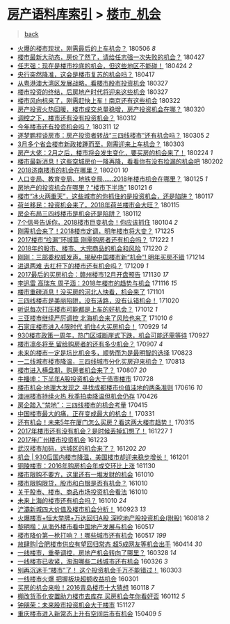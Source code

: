 [房产语料库索引](../../README.md)  > [楼市_机会](楼市_机会.md)
====
> [back](../README.md)

- [火爆的楼市现状，刚需最后的上车机会？](http://jkwz.applinzi.com/ittc/7099765160090797073.html#%E7%81%AB%E7%88%86%E7%9A%84%E6%A5%BC%E5%B8%82%E7%8E%B0%E7%8A%B6%EF%BC%8C%E5%88%9A%E9%9C%80%E6%9C%80%E5%90%8E%E7%9A%84%E4%B8%8A%E8%BD%A6%E6%9C%BA%E4%BC%9A%EF%BC%9F) 180506 *8* 
- [楼市最新大动态，房价了然了，请给任志强一次失败的机会？](http://jkwz.applinzi.com/ittc/7096613377919157254.html#%E6%A5%BC%E5%B8%82%E6%9C%80%E6%96%B0%E5%A4%A7%E5%8A%A8%E6%80%81%EF%BC%8C%E6%88%BF%E4%BB%B7%E4%BA%86%E7%84%B6%E4%BA%86%EF%BC%8C%E8%AF%B7%E7%BB%99%E4%BB%BB%E5%BF%97%E5%BC%BA%E4%B8%80%E6%AC%A1%E5%A4%B1%E8%B4%A5%E7%9A%84%E6%9C%BA%E4%BC%9A%EF%BC%9F) 180427  
- [任志强：现在是楼市抄底的机会，但这些地区不能碰！](http://jkwz.applinzi.com/ittc/7095567553625850891.html#%E4%BB%BB%E5%BF%97%E5%BC%BA%EF%BC%9A%E7%8E%B0%E5%9C%A8%E6%98%AF%E6%A5%BC%E5%B8%82%E6%8A%84%E5%BA%95%E7%9A%84%E6%9C%BA%E4%BC%9A%EF%BC%8C%E4%BD%86%E8%BF%99%E4%BA%9B%E5%9C%B0%E5%8C%BA%E4%B8%8D%E8%83%BD%E7%A2%B0%EF%BC%81) 180424 *2* 
- [央行突然降准，这会是楼市复苏的机会吗？](http://jkwz.applinzi.com/ittc/7093035819382342666.html#%E5%A4%AE%E8%A1%8C%E7%AA%81%E7%84%B6%E9%99%8D%E5%87%86%EF%BC%8C%E8%BF%99%E4%BC%9A%E6%98%AF%E6%A5%BC%E5%B8%82%E5%A4%8D%E8%8B%8F%E7%9A%84%E6%9C%BA%E4%BC%9A%E5%90%97%EF%BC%9F) 180417  
- [从粤港澳大湾区发展战略，看楼市股市投资机会](http://jkwz.applinzi.com/ittc/7085159082745136139.html#%E4%BB%8E%E7%B2%A4%E6%B8%AF%E6%BE%B3%E5%A4%A7%E6%B9%BE%E5%8C%BA%E5%8F%91%E5%B1%95%E6%88%98%E7%95%A5%EF%BC%8C%E7%9C%8B%E6%A5%BC%E5%B8%82%E8%82%A1%E5%B8%82%E6%8A%95%E8%B5%84%E6%9C%BA%E4%BC%9A) 180327  
- [楼市投资的终结，后房地产时代将迎来这些机会](http://jkwz.applinzi.com/ittc/7085079605415511050.html#%E6%A5%BC%E5%B8%82%E6%8A%95%E8%B5%84%E7%9A%84%E7%BB%88%E7%BB%93%EF%BC%8C%E5%90%8E%E6%88%BF%E5%9C%B0%E4%BA%A7%E6%97%B6%E4%BB%A3%E5%B0%86%E8%BF%8E%E6%9D%A5%E8%BF%99%E4%BA%9B%E6%9C%BA%E4%BC%9A) 180327  
- [楼市风向标来了，刚需赶快上车！南京还有这些机会](http://jkwz.applinzi.com/ittc/7083230250471523338.html#%E6%A5%BC%E5%B8%82%E9%A3%8E%E5%90%91%E6%A0%87%E6%9D%A5%E4%BA%86%EF%BC%8C%E5%88%9A%E9%9C%80%E8%B5%B6%E5%BF%AB%E4%B8%8A%E8%BD%A6%EF%BC%81%E5%8D%97%E4%BA%AC%E8%BF%98%E6%9C%89%E8%BF%99%E4%BA%9B%E6%9C%BA%E4%BC%9A) 180322  
- [房产投资火热回暖，楼市成交总量稳增，房产投资机会在哪？](http://jkwz.applinzi.com/ittc/7082592623745565703.html#%E6%88%BF%E4%BA%A7%E6%8A%95%E8%B5%84%E7%81%AB%E7%83%AD%E5%9B%9E%E6%9A%96%EF%BC%8C%E6%A5%BC%E5%B8%82%E6%88%90%E4%BA%A4%E6%80%BB%E9%87%8F%E7%A8%B3%E5%A2%9E%EF%BC%8C%E6%88%BF%E4%BA%A7%E6%8A%95%E8%B5%84%E6%9C%BA%E4%BC%9A%E5%9C%A8%E5%93%AA%EF%BC%9F) 180320  
- [调控之下，楼市还有没有投资机会？](http://jkwz.applinzi.com/ittc/7079605031412433936.html#%E8%B0%83%E6%8E%A7%E4%B9%8B%E4%B8%8B%EF%BC%8C%E6%A5%BC%E5%B8%82%E8%BF%98%E6%9C%89%E6%B2%A1%E6%9C%89%E6%8A%95%E8%B5%84%E6%9C%BA%E4%BC%9A%EF%BC%9F) 180312  
- [今年楼市还有投资机会吗？](http://jkwz.applinzi.com/ittc/7079163059723846667.html#%E4%BB%8A%E5%B9%B4%E6%A5%BC%E5%B8%82%E8%BF%98%E6%9C%89%E6%8A%95%E8%B5%84%E6%9C%BA%E4%BC%9A%E5%90%97%EF%BC%9F) 180311 *12* 
- [逐梦鹏程谈房市：房产投资者转战“三四线楼市”还有机会吗？](http://jkwz.applinzi.com/ittc/7077089142557377547.html#%E9%80%90%E6%A2%A6%E9%B9%8F%E7%A8%8B%E8%B0%88%E6%88%BF%E5%B8%82%EF%BC%9A%E6%88%BF%E4%BA%A7%E6%8A%95%E8%B5%84%E8%80%85%E8%BD%AC%E6%88%98%E2%80%9C%E4%B8%89%E5%9B%9B%E7%BA%BF%E6%A5%BC%E5%B8%82%E2%80%9D%E8%BF%98%E6%9C%89%E6%9C%BA%E4%BC%9A%E5%90%97%EF%BC%9F) 180305 *2* 
- [3月多个省会楼市新政接踵而至，刚需迎来上车机会？](http://jkwz.applinzi.com/ittc/7076012286248748042.html#3%E6%9C%88%E5%A4%9A%E4%B8%AA%E7%9C%81%E4%BC%9A%E6%A5%BC%E5%B8%82%E6%96%B0%E6%94%BF%E6%8E%A5%E8%B8%B5%E8%80%8C%E8%87%B3%EF%BC%8C%E5%88%9A%E9%9C%80%E8%BF%8E%E6%9D%A5%E4%B8%8A%E8%BD%A6%E6%9C%BA%E4%BC%9A%EF%BC%9F) 180303  
- [房产大佬：2月之后，楼市将会发生变化，要买房的机会来了！](http://jkwz.applinzi.com/ittc/7073725737477866502.html#%E6%88%BF%E4%BA%A7%E5%A4%A7%E4%BD%AC%EF%BC%9A2%E6%9C%88%E4%B9%8B%E5%90%8E%EF%BC%8C%E6%A5%BC%E5%B8%82%E5%B0%86%E4%BC%9A%E5%8F%91%E7%94%9F%E5%8F%98%E5%8C%96%EF%BC%8C%E8%A6%81%E4%B9%B0%E6%88%BF%E7%9A%84%E6%9C%BA%E4%BC%9A%E6%9D%A5%E4%BA%86%EF%BC%81) 180224 *1* 
- [楼市最新消息！这些空城房价一降再降，看看你有没有捡漏的机会吧](http://jkwz.applinzi.com/ittc/7065559131472004106.html#%E6%A5%BC%E5%B8%82%E6%9C%80%E6%96%B0%E6%B6%88%E6%81%AF%EF%BC%81%E8%BF%99%E4%BA%9B%E7%A9%BA%E5%9F%8E%E6%88%BF%E4%BB%B7%E4%B8%80%E9%99%8D%E5%86%8D%E9%99%8D%EF%BC%8C%E7%9C%8B%E7%9C%8B%E4%BD%A0%E6%9C%89%E6%B2%A1%E6%9C%89%E6%8D%A1%E6%BC%8F%E7%9A%84%E6%9C%BA%E4%BC%9A%E5%90%A7) 180202  
- [2018济南楼市的机会在哪里？](http://jkwz.applinzi.com/ittc/7065120008529511430.html#2018%E6%B5%8E%E5%8D%97%E6%A5%BC%E5%B8%82%E7%9A%84%E6%9C%BA%E4%BC%9A%E5%9C%A8%E5%93%AA%E9%87%8C%EF%BC%9F) 180201 *10* 
- [人口变局、教育变局、地铁变局……2018年楼市机会在哪里？](http://jkwz.applinzi.com/ittc/7062628766478500874.html#%E4%BA%BA%E5%8F%A3%E5%8F%98%E5%B1%80%E3%80%81%E6%95%99%E8%82%B2%E5%8F%98%E5%B1%80%E3%80%81%E5%9C%B0%E9%93%81%E5%8F%98%E5%B1%80%E2%80%A6%E2%80%A62018%E5%B9%B4%E6%A5%BC%E5%B8%82%E6%9C%BA%E4%BC%9A%E5%9C%A8%E5%93%AA%E9%87%8C%EF%BC%9F) 180125 *1* 
- [房地产的投资机会在哪里？“楼市下半场”](http://jkwz.applinzi.com/ittc/7060975594685072401.html#%E6%88%BF%E5%9C%B0%E4%BA%A7%E7%9A%84%E6%8A%95%E8%B5%84%E6%9C%BA%E4%BC%9A%E5%9C%A8%E5%93%AA%E9%87%8C%EF%BC%9F%E2%80%9C%E6%A5%BC%E5%B8%82%E4%B8%8B%E5%8D%8A%E5%9C%BA%E2%80%9D) 180121 *6* 
- [楼市“冰火两重天”，这些城市的你抓住的是投资机会，还是陷阱？](http://jkwz.applinzi.com/ittc/7059663326223533073.html#%E6%A5%BC%E5%B8%82%E2%80%9C%E5%86%B0%E7%81%AB%E4%B8%A4%E9%87%8D%E5%A4%A9%E2%80%9D%EF%BC%8C%E8%BF%99%E4%BA%9B%E5%9F%8E%E5%B8%82%E7%9A%84%E4%BD%A0%E6%8A%93%E4%BD%8F%E7%9A%84%E6%98%AF%E6%8A%95%E8%B5%84%E6%9C%BA%E4%BC%9A%EF%BC%8C%E8%BF%98%E6%98%AF%E9%99%B7%E9%98%B1%EF%BC%9F) 180117  
- [荷兰移民：投资机会来了，2018年荷兰楼市会大旺？](http://jkwz.applinzi.com/ittc/7058740527275443210.html#%E8%8D%B7%E5%85%B0%E7%A7%BB%E6%B0%91%EF%BC%9A%E6%8A%95%E8%B5%84%E6%9C%BA%E4%BC%9A%E6%9D%A5%E4%BA%86%EF%BC%8C2018%E5%B9%B4%E8%8D%B7%E5%85%B0%E6%A5%BC%E5%B8%82%E4%BC%9A%E5%A4%A7%E6%97%BA%EF%BC%9F) 180115  
- [房企布局三四线楼市是机会还是陷阱？](http://jkwz.applinzi.com/ittc/7057688465171285002.html#%E6%88%BF%E4%BC%81%E5%B8%83%E5%B1%80%E4%B8%89%E5%9B%9B%E7%BA%BF%E6%A5%BC%E5%B8%82%E6%98%AF%E6%9C%BA%E4%BC%9A%E8%BF%98%E6%98%AF%E9%99%B7%E9%98%B1%EF%BC%9F) 180112  
- [7个信号告诉你，2018楼市巨变机会！你应该抓住](http://jkwz.applinzi.com/ittc/7054761645161579537.html#7%E4%B8%AA%E4%BF%A1%E5%8F%B7%E5%91%8A%E8%AF%89%E4%BD%A0%EF%BC%8C2018%E6%A5%BC%E5%B8%82%E5%B7%A8%E5%8F%98%E6%9C%BA%E4%BC%9A%EF%BC%81%E4%BD%A0%E5%BA%94%E8%AF%A5%E6%8A%93%E4%BD%8F) 180104 *2* 
- [刚需机会来了！2018楼市定调，明年楼市将大变？](http://jkwz.applinzi.com/ittc/7051040379434959889.html#%E5%88%9A%E9%9C%80%E6%9C%BA%E4%BC%9A%E6%9D%A5%E4%BA%86%EF%BC%812018%E6%A5%BC%E5%B8%82%E5%AE%9A%E8%B0%83%EF%BC%8C%E6%98%8E%E5%B9%B4%E6%A5%BC%E5%B8%82%E5%B0%86%E5%A4%A7%E5%8F%98%EF%BC%9F) 171225  
- [2017楼市“捡漏”环城篇 刚需购房者还有机会吗？](http://jkwz.applinzi.com/ittc/7049850713654428689.html#2017%E6%A5%BC%E5%B8%82%E2%80%9C%E6%8D%A1%E6%BC%8F%E2%80%9D%E7%8E%AF%E5%9F%8E%E7%AF%87+%E5%88%9A%E9%9C%80%E8%B4%AD%E6%88%BF%E8%80%85%E8%BF%98%E6%9C%89%E6%9C%BA%E4%BC%9A%E5%90%97%EF%BC%9F) 171222 *1* 
- [2018年的股市、楼市、大宗商品的机会和风险](http://jkwz.applinzi.com/ittc/7049095641865651217.html#2018%E5%B9%B4%E7%9A%84%E8%82%A1%E5%B8%82%E3%80%81%E6%A5%BC%E5%B8%82%E3%80%81%E5%A4%A7%E5%AE%97%E5%95%86%E5%93%81%E7%9A%84%E6%9C%BA%E4%BC%9A%E5%92%8C%E9%A3%8E%E9%99%A9) 171220 *2* 
- [刚刚：三部委权威发声，揭秘中国楼市新“机会”! 明年买房不错](http://jkwz.applinzi.com/ittc/7046883185181328400.html#%E5%88%9A%E5%88%9A%EF%BC%9A%E4%B8%89%E9%83%A8%E5%A7%94%E6%9D%83%E5%A8%81%E5%8F%91%E5%A3%B0%EF%BC%8C%E6%8F%AD%E7%A7%98%E4%B8%AD%E5%9B%BD%E6%A5%BC%E5%B8%82%E6%96%B0%E2%80%9C%E6%9C%BA%E4%BC%9A%E2%80%9D%21+%E6%98%8E%E5%B9%B4%E4%B9%B0%E6%88%BF%E4%B8%8D%E9%94%99) 171214  
- [进退两难 去杠杆下的楼市还有机会吗？](http://jkwz.applinzi.com/ittc/7045065437409182736.html#%E8%BF%9B%E9%80%80%E4%B8%A4%E9%9A%BE+%E5%8E%BB%E6%9D%A0%E6%9D%86%E4%B8%8B%E7%9A%84%E6%A5%BC%E5%B8%82%E8%BF%98%E6%9C%89%E6%9C%BA%E4%BC%9A%E5%90%97%EF%BC%9F) 171209 *1* 
- [2017最后的买房机会：赣州楼市12月开盘预告](http://jkwz.applinzi.com/ittc/7041766153418966033.html#2017%E6%9C%80%E5%90%8E%E7%9A%84%E4%B9%B0%E6%88%BF%E6%9C%BA%E4%BC%9A%EF%BC%9A%E8%B5%A3%E5%B7%9E%E6%A5%BC%E5%B8%8212%E6%9C%88%E5%BC%80%E7%9B%98%E9%A2%84%E5%91%8A) 171130 *17* 
- [李迅雷 高瑞东 周子涵：2018年楼市的趋势与机会](http://jkwz.applinzi.com/ittc/7036649832830206993.html#%E6%9D%8E%E8%BF%85%E9%9B%B7+%E9%AB%98%E7%91%9E%E4%B8%9C+%E5%91%A8%E5%AD%90%E6%B6%B5%EF%BC%9A2018%E5%B9%B4%E6%A5%BC%E5%B8%82%E7%9A%84%E8%B6%8B%E5%8A%BF%E4%B8%8E%E6%9C%BA%E4%BC%9A) 171116 *15* 
- [楼市重磅消息！没买房的河北人快看，机会来了](http://jkwz.applinzi.com/ittc/7031016852589904912.html#%E6%A5%BC%E5%B8%82%E9%87%8D%E7%A3%85%E6%B6%88%E6%81%AF%EF%BC%81%E6%B2%A1%E4%B9%B0%E6%88%BF%E7%9A%84%E6%B2%B3%E5%8C%97%E4%BA%BA%E5%BF%AB%E7%9C%8B%EF%BC%8C%E6%9C%BA%E4%BC%9A%E6%9D%A5%E4%BA%86) 171101  
- [三四线楼市是美丽陷阱，没有活路，没有认错机会！](http://jkwz.applinzi.com/ittc/7026530544291152912.html#%E4%B8%89%E5%9B%9B%E7%BA%BF%E6%A5%BC%E5%B8%82%E6%98%AF%E7%BE%8E%E4%B8%BD%E9%99%B7%E9%98%B1%EF%BC%8C%E6%B2%A1%E6%9C%89%E6%B4%BB%E8%B7%AF%EF%BC%8C%E6%B2%A1%E6%9C%89%E8%AE%A4%E9%94%99%E6%9C%BA%E4%BC%9A%EF%BC%81) 171020  
- [听说每次打压楼市可能都是上车的好机会？](http://jkwz.applinzi.com/ittc/7023334981907252240.html#%E5%90%AC%E8%AF%B4%E6%AF%8F%E6%AC%A1%E6%89%93%E5%8E%8B%E6%A5%BC%E5%B8%82%E5%8F%AF%E8%83%BD%E9%83%BD%E6%98%AF%E4%B8%8A%E8%BD%A6%E7%9A%84%E5%A5%BD%E6%9C%BA%E4%BC%9A%EF%BC%9F) 171012 *1* 
- [三亚楼市继续严厉调控 北海机会来了风险也来了](http://jkwz.applinzi.com/ittc/7022871189515666449.html#%E4%B8%89%E4%BA%9A%E6%A5%BC%E5%B8%82%E7%BB%A7%E7%BB%AD%E4%B8%A5%E5%8E%89%E8%B0%83%E6%8E%A7+%E5%8C%97%E6%B5%B7%E6%9C%BA%E4%BC%9A%E6%9D%A5%E4%BA%86%E9%A3%8E%E9%99%A9%E4%B9%9F%E6%9D%A5%E4%BA%86) 171010 *6* 
- [石家庄楼市进入4限时代 抓住4大买房机会！](http://jkwz.applinzi.com/ittc/7018655779543057425.html#%E7%9F%B3%E5%AE%B6%E5%BA%84%E6%A5%BC%E5%B8%82%E8%BF%9B%E5%85%A54%E9%99%90%E6%97%B6%E4%BB%A3+%E6%8A%93%E4%BD%8F4%E5%A4%A7%E4%B9%B0%E6%88%BF%E6%9C%BA%E4%BC%9A%EF%BC%81) 170929 *14* 
- [930楼市政策一周年，热门区域断崖式下跌，机会可能还需等待](http://jkwz.applinzi.com/ittc/7018008119987405840.html#930%E6%A5%BC%E5%B8%82%E6%94%BF%E7%AD%96%E4%B8%80%E5%91%A8%E5%B9%B4%EF%BC%8C%E7%83%AD%E9%97%A8%E5%8C%BA%E5%9F%9F%E6%96%AD%E5%B4%96%E5%BC%8F%E4%B8%8B%E8%B7%8C%EF%BC%8C%E6%9C%BA%E4%BC%9A%E5%8F%AF%E8%83%BD%E8%BF%98%E9%9C%80%E7%AD%89%E5%BE%85) 170927  
- [楼市凛冬将至 留给购房者的还有多少机会？](http://jkwz.applinzi.com/ittc/7010529102363362320.html#%E6%A5%BC%E5%B8%82%E5%87%9B%E5%86%AC%E5%B0%86%E8%87%B3+%E7%95%99%E7%BB%99%E8%B4%AD%E6%88%BF%E8%80%85%E7%9A%84%E8%BF%98%E6%9C%89%E5%A4%9A%E5%B0%91%E6%9C%BA%E4%BC%9A%EF%BC%9F) 170907 *4* 
- [未来的楼市一定是坑比机会多，顺势而为是最明智的选择](http://jkwz.applinzi.com/ittc/7005004148616201232.html#%E6%9C%AA%E6%9D%A5%E7%9A%84%E6%A5%BC%E5%B8%82%E4%B8%80%E5%AE%9A%E6%98%AF%E5%9D%91%E6%AF%94%E6%9C%BA%E4%BC%9A%E5%A4%9A%EF%BC%8C%E9%A1%BA%E5%8A%BF%E8%80%8C%E4%B8%BA%E6%98%AF%E6%9C%80%E6%98%8E%E6%99%BA%E7%9A%84%E9%80%89%E6%8B%A9) 170823  
- [一二线城市楼市降温，三四线城市分化买房迎来机会？](http://jkwz.applinzi.com/ittc/7001396530408588305.html#%E4%B8%80%E4%BA%8C%E7%BA%BF%E5%9F%8E%E5%B8%82%E6%A5%BC%E5%B8%82%E9%99%8D%E6%B8%A9%EF%BC%8C%E4%B8%89%E5%9B%9B%E7%BA%BF%E5%9F%8E%E5%B8%82%E5%88%86%E5%8C%96%E4%B9%B0%E6%88%BF%E8%BF%8E%E6%9D%A5%E6%9C%BA%E4%BC%9A%EF%BC%9F) 170813  
- [楼市进入横盘期，购房者机会来了？](http://jkwz.applinzi.com/ittc/6998984523038327824.html#%E6%A5%BC%E5%B8%82%E8%BF%9B%E5%85%A5%E6%A8%AA%E7%9B%98%E6%9C%9F%EF%BC%8C%E8%B4%AD%E6%88%BF%E8%80%85%E6%9C%BA%E4%BC%9A%E6%9D%A5%E4%BA%86%EF%BC%9F) 170807 *20* 
- [牛播坤：下半年A股投资机会大于债市楼市](http://jkwz.applinzi.com/ittc/6995364943350989840.html#%E7%89%9B%E6%92%AD%E5%9D%A4%EF%BC%9A%E4%B8%8B%E5%8D%8A%E5%B9%B4A%E8%82%A1%E6%8A%95%E8%B5%84%E6%9C%BA%E4%BC%9A%E5%A4%A7%E4%BA%8E%E5%80%BA%E5%B8%82%E6%A5%BC%E5%B8%82) 170728  
- [楼市机会·地理大发现之 寻找成都楼市价值洼地的两条准则](http://jkwz.applinzi.com/ittc/6979814105438225412.html#%E6%A5%BC%E5%B8%82%E6%9C%BA%E4%BC%9A%C2%B7%E5%9C%B0%E7%90%86%E5%A4%A7%E5%8F%91%E7%8E%B0%E4%B9%8B+%E5%AF%BB%E6%89%BE%E6%88%90%E9%83%BD%E6%A5%BC%E5%B8%82%E4%BB%B7%E5%80%BC%E6%B4%BC%E5%9C%B0%E7%9A%84%E4%B8%A4%E6%9D%A1%E5%87%86%E5%88%99) 170616 *10* 
- [澳洲楼市持续火热 秋季拍卖降温但机会仍存](http://jkwz.applinzi.com/ittc/6960778533105304580.html#%E6%BE%B3%E6%B4%B2%E6%A5%BC%E5%B8%82%E6%8C%81%E7%BB%AD%E7%81%AB%E7%83%AD+%E7%A7%8B%E5%AD%A3%E6%8B%8D%E5%8D%96%E9%99%8D%E6%B8%A9%E4%BD%86%E6%9C%BA%E4%BC%9A%E4%BB%8D%E5%AD%98) 170426  
- [房企踏入“禁地”：三四线楼市的机会考量](http://jkwz.applinzi.com/ittc/6956701720330634244.html#%E6%88%BF%E4%BC%81%E8%B8%8F%E5%85%A5%E2%80%9C%E7%A6%81%E5%9C%B0%E2%80%9D%EF%BC%9A%E4%B8%89%E5%9B%9B%E7%BA%BF%E6%A5%BC%E5%B8%82%E7%9A%84%E6%9C%BA%E4%BC%9A%E8%80%83%E9%87%8F) 170415  
- [中国楼市最大的痛，正在变成最大的机会！](http://jkwz.applinzi.com/ittc/6951293988823892996.html#%E4%B8%AD%E5%9B%BD%E6%A5%BC%E5%B8%82%E6%9C%80%E5%A4%A7%E7%9A%84%E7%97%9B%EF%BC%8C%E6%AD%A3%E5%9C%A8%E5%8F%98%E6%88%90%E6%9C%80%E5%A4%A7%E7%9A%84%E6%9C%BA%E4%BC%9A%EF%BC%81) 170331  
- [还有机会！未来5年在厦门怎么买房？看这两大楼市趋势！](http://jkwz.applinzi.com/ittc/6945276715524948997.html#%E8%BF%98%E6%9C%89%E6%9C%BA%E4%BC%9A%EF%BC%81%E6%9C%AA%E6%9D%A55%E5%B9%B4%E5%9C%A8%E5%8E%A6%E9%97%A8%E6%80%8E%E4%B9%88%E4%B9%B0%E6%88%BF%EF%BC%9F%E7%9C%8B%E8%BF%99%E4%B8%A4%E5%A4%A7%E6%A5%BC%E5%B8%82%E8%B6%8B%E5%8A%BF%EF%BC%81) 170315  
- [2017年楼市还有没有机会？是时候丢掉幻想了！](http://jkwz.applinzi.com/ittc/6916239816831534085.html#2017%E5%B9%B4%E6%A5%BC%E5%B8%82%E8%BF%98%E6%9C%89%E6%B2%A1%E6%9C%89%E6%9C%BA%E4%BC%9A%EF%BC%9F%E6%98%AF%E6%97%B6%E5%80%99%E4%B8%A2%E6%8E%89%E5%B9%BB%E6%83%B3%E4%BA%86%EF%BC%81) 161227 *1* 
- [2017年广州楼市投资机会](http://jkwz.applinzi.com/ittc/6914798592996148229.html#2017%E5%B9%B4%E5%B9%BF%E5%B7%9E%E6%A5%BC%E5%B8%82%E6%8A%95%E8%B5%84%E6%9C%BA%E4%BC%9A) 161223  
- [武汉楼市加码，远城区的机会来了？](http://jkwz.applinzi.com/ittc/6907075698341970949.html#%E6%AD%A6%E6%B1%89%E6%A5%BC%E5%B8%82%E5%8A%A0%E7%A0%81%EF%BC%8C%E8%BF%9C%E5%9F%8E%E5%8C%BA%E7%9A%84%E6%9C%BA%E4%BC%9A%E6%9D%A5%E4%BA%86%EF%BC%9F) 161202 *20* 
- [机会 | 930后国内楼市降温，美国楼市却迎来稳步增长！](http://jkwz.applinzi.com/ittc/6906719248507732996.html#%E6%9C%BA%E4%BC%9A+%7C+930%E5%90%8E%E5%9B%BD%E5%86%85%E6%A5%BC%E5%B8%82%E9%99%8D%E6%B8%A9%EF%BC%8C%E7%BE%8E%E5%9B%BD%E6%A5%BC%E5%B8%82%E5%8D%B4%E8%BF%8E%E6%9D%A5%E7%A8%B3%E6%AD%A5%E5%A2%9E%E9%95%BF%EF%BC%81) 161201  
- [铜陵楼市：2016年购房机会年成交环比上涨](http://jkwz.applinzi.com/ittc/6906335837649634308.html#%E9%93%9C%E9%99%B5%E6%A5%BC%E5%B8%82%EF%BC%9A2016%E5%B9%B4%E8%B4%AD%E6%88%BF%E6%9C%BA%E4%BC%9A%E5%B9%B4%E6%88%90%E4%BA%A4%E7%8E%AF%E6%AF%94%E4%B8%8A%E6%B6%A8) 161130  
- [楼市限购不要方，这里还有一堆发财的机会](http://jkwz.applinzi.com/ittc/6887468425521136645.html#%E6%A5%BC%E5%B8%82%E9%99%90%E8%B4%AD%E4%B8%8D%E8%A6%81%E6%96%B9%EF%BC%8C%E8%BF%99%E9%87%8C%E8%BF%98%E6%9C%89%E4%B8%80%E5%A0%86%E5%8F%91%E8%B4%A2%E7%9A%84%E6%9C%BA%E4%BC%9A) 161010  
- [楼市限购限贷，股市和白银是否有机会？](http://jkwz.applinzi.com/ittc/6887448317708993541.html#%E6%A5%BC%E5%B8%82%E9%99%90%E8%B4%AD%E9%99%90%E8%B4%B7%EF%BC%8C%E8%82%A1%E5%B8%82%E5%92%8C%E7%99%BD%E9%93%B6%E6%98%AF%E5%90%A6%E6%9C%89%E6%9C%BA%E4%BC%9A%EF%BC%9F) 161010  
- [关于股市、楼市、商品市场投资机会看法](http://jkwz.applinzi.com/ittc/6887354495939380229.html#%E5%85%B3%E4%BA%8E%E8%82%A1%E5%B8%82%E3%80%81%E6%A5%BC%E5%B8%82%E3%80%81%E5%95%86%E5%93%81%E5%B8%82%E5%9C%BA%E6%8A%95%E8%B5%84%E6%9C%BA%E4%BC%9A%E7%9C%8B%E6%B3%95) 161010  
- [未来上海的楼市还有机会吗？](http://jkwz.applinzi.com/ittc/6887330257685709829.html#%E6%9C%AA%E6%9D%A5%E4%B8%8A%E6%B5%B7%E7%9A%84%E6%A5%BC%E5%B8%82%E8%BF%98%E6%9C%89%E6%9C%BA%E4%BC%9A%E5%90%97%EF%BC%9F) 161010 *24* 
- [浐灞新城四大价值及楼市机会分析！](http://jkwz.applinzi.com/ittc/6881182677914354692.html#%E6%B5%90%E7%81%9E%E6%96%B0%E5%9F%8E%E5%9B%9B%E5%A4%A7%E4%BB%B7%E5%80%BC%E5%8F%8A%E6%A5%BC%E5%B8%82%E6%9C%BA%E4%BC%9A%E5%88%86%E6%9E%90%EF%BC%81) 160923 *13* 
- [火爆楼市+恒大举牌+万达回归A股 深挖地产股投资机会(附股)](http://jkwz.applinzi.com/ittc/6867763653180392453.html#%E7%81%AB%E7%88%86%E6%A5%BC%E5%B8%82%2B%E6%81%92%E5%A4%A7%E4%B8%BE%E7%89%8C%2B%E4%B8%87%E8%BE%BE%E5%9B%9E%E5%BD%92A%E8%82%A1+%E6%B7%B1%E6%8C%96%E5%9C%B0%E4%BA%A7%E8%82%A1%E6%8A%95%E8%B5%84%E6%9C%BA%E4%BC%9A%28%E9%99%84%E8%82%A1%29) 160818 *2* 
- [黎明楷：从海外楼市看中国地产发展与机会](http://jkwz.applinzi.com/ittc/6833161295272346628.html#%E9%BB%8E%E6%98%8E%E6%A5%B7%EF%BC%9A%E4%BB%8E%E6%B5%B7%E5%A4%96%E6%A5%BC%E5%B8%82%E7%9C%8B%E4%B8%AD%E5%9B%BD%E5%9C%B0%E4%BA%A7%E5%8F%91%E5%B1%95%E4%B8%8E%E6%9C%BA%E4%BC%9A) 160517  
- [楼市降价第一枪打响？！哪些城市还有机会](http://jkwz.applinzi.com/ittc/6833125147065975812.html#%E6%A5%BC%E5%B8%82%E9%99%8D%E4%BB%B7%E7%AC%AC%E4%B8%80%E6%9E%AA%E6%89%93%E5%93%8D%EF%BC%9F%EF%BC%81%E5%93%AA%E4%BA%9B%E5%9F%8E%E5%B8%82%E8%BF%98%E6%9C%89%E6%9C%BA%E4%BC%9A) 160517 *199* 
- [放肆购|合肥楼市供应有望回归常态 超5成网友等机会出手](http://jkwz.applinzi.com/ittc/6820890423325099013.html#%E6%94%BE%E8%82%86%E8%B4%AD%7C%E5%90%88%E8%82%A5%E6%A5%BC%E5%B8%82%E4%BE%9B%E5%BA%94%E6%9C%89%E6%9C%9B%E5%9B%9E%E5%BD%92%E5%B8%B8%E6%80%81+%E8%B6%855%E6%88%90%E7%BD%91%E5%8F%8B%E7%AD%89%E6%9C%BA%E4%BC%9A%E5%87%BA%E6%89%8B) 160414 *30* 
- [一线楼市，重拳调控，房地产机会转向了哪里？](http://jkwz.applinzi.com/ittc/6814692615790265348.html#%E4%B8%80%E7%BA%BF%E6%A5%BC%E5%B8%82%EF%BC%8C%E9%87%8D%E6%8B%B3%E8%B0%83%E6%8E%A7%EF%BC%8C%E6%88%BF%E5%9C%B0%E4%BA%A7%E6%9C%BA%E4%BC%9A%E8%BD%AC%E5%90%91%E4%BA%86%E5%93%AA%E9%87%8C%EF%BC%9F) 160328 *14* 
- [一线楼市已收紧，淘淘哪些二线城市还有机会](http://jkwz.applinzi.com/ittc/6813843818231104516.html#%E4%B8%80%E7%BA%BF%E6%A5%BC%E5%B8%82%E5%B7%B2%E6%94%B6%E7%B4%A7%EF%BC%8C%E6%B7%98%E6%B7%98%E5%93%AA%E4%BA%9B%E4%BA%8C%E7%BA%BF%E5%9F%8E%E5%B8%82%E8%BF%98%E6%9C%89%E6%9C%BA%E4%BC%9A) 160326 *3* 
- [别再沉迷于“楼市”了！ 这个投资机会千万不能错过！](http://jkwz.applinzi.com/ittc/6805411015114097668.html#%E5%88%AB%E5%86%8D%E6%B2%89%E8%BF%B7%E4%BA%8E%E2%80%9C%E6%A5%BC%E5%B8%82%E2%80%9D%E4%BA%86%EF%BC%81+%E8%BF%99%E4%B8%AA%E6%8A%95%E8%B5%84%E6%9C%BA%E4%BC%9A%E5%8D%83%E4%B8%87%E4%B8%8D%E8%83%BD%E9%94%99%E8%BF%87%EF%BC%81) 160303  
- [一线楼市火爆 把握板块超额收益机会](http://jkwz.applinzi.com/ittc/6804670747595244548.html#%E4%B8%80%E7%BA%BF%E6%A5%BC%E5%B8%82%E7%81%AB%E7%88%86+%E6%8A%8A%E6%8F%A1%E6%9D%BF%E5%9D%97%E8%B6%85%E9%A2%9D%E6%94%B6%E7%9B%8A%E6%9C%BA%E4%BC%9A) 160301  
- [买房的机会来啦！2016青岛楼市十大猜想](http://jkwz.applinzi.com/ittc/6788577967789835269.html#%E4%B9%B0%E6%88%BF%E7%9A%84%E6%9C%BA%E4%BC%9A%E6%9D%A5%E5%95%A6%EF%BC%812016%E9%9D%92%E5%B2%9B%E6%A5%BC%E5%B8%82%E5%8D%81%E5%A4%A7%E7%8C%9C%E6%83%B3) 160118 *7* 
- [棚改货币化安置助力楼市去库存 买房机会年你看好否](http://jkwz.applinzi.com/ittc/6786363575681680389.html#%E6%A3%9A%E6%94%B9%E8%B4%A7%E5%B8%81%E5%8C%96%E5%AE%89%E7%BD%AE%E5%8A%A9%E5%8A%9B%E6%A5%BC%E5%B8%82%E5%8E%BB%E5%BA%93%E5%AD%98+%E4%B9%B0%E6%88%BF%E6%9C%BA%E4%BC%9A%E5%B9%B4%E4%BD%A0%E7%9C%8B%E5%A5%BD%E5%90%A6) 160112 *5* 
- [钟朋荣：未来股市投资机会大于楼市](http://jkwz.applinzi.com/ittc/6769275823563736069.html#%E9%92%9F%E6%9C%8B%E8%8D%A3%EF%BC%9A%E6%9C%AA%E6%9D%A5%E8%82%A1%E5%B8%82%E6%8A%95%E8%B5%84%E6%9C%BA%E4%BC%9A%E5%A4%A7%E4%BA%8E%E6%A5%BC%E5%B8%82) 151127  
- [重庆楼市进入新常态上升有空间后市有机会](http://jkwz.applinzi.com/ittc/547650611401701702.html#%E9%87%8D%E5%BA%86%E6%A5%BC%E5%B8%82%E8%BF%9B%E5%85%A5%E6%96%B0%E5%B8%B8%E6%80%81%E4%B8%8A%E5%8D%87%E6%9C%89%E7%A9%BA%E9%97%B4%E5%90%8E%E5%B8%82%E6%9C%89%E6%9C%BA%E4%BC%9A) 150409 *5* 
